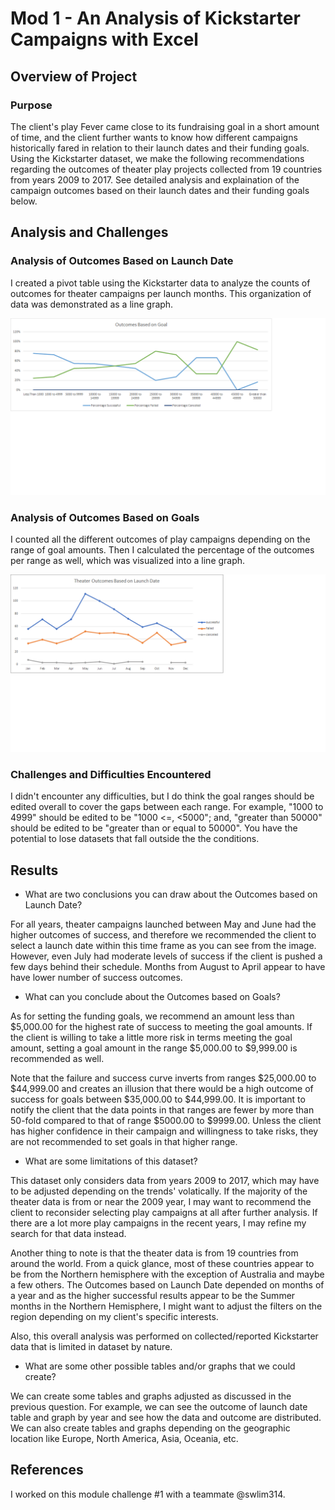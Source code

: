 # Mod 1 - An Analysis of Kickstarter Campaigns with Excel

## Overview of Project

### Purpose
  
The client's play Fever came close to its fundraising goal in a short amount of time, and the client further wants to know how different campaigns historically fared in relation to their launch dates and their funding goals. Using the Kickstarter dataset, we make the following recommendations regarding the outcomes of theater play projects collected from 19 countries  from years 2009 to 2017. See detailed analysis and explaination of the campaign outcomes based on their launch dates and their funding goals below. 
  
## Analysis and Challenges
  
### Analysis of Outcomes Based on Launch Date
  
I created a pivot table using the Kickstarter data to analyze the counts of outcomes for theater campaigns per launch months. This organization of data was demonstrated as a line graph.
  
![alt text](https://github.com/chkCreate/kickstarter-analysis/blob/50a1f6a7c0bb0739eeed0320c4739e7526df81d9/Resources/Outcomes_vs_Goals.png)

### Analysis of Outcomes Based on Goals
  
I counted all the different outcomes of play campaigns depending on the range of goal amounts. Then I calculated the percentage of the outcomes per range as well, which was visualized into a line graph. 
  
![alt text](https://github.com/chkCreate/kickstarter-analysis/blob/50a1f6a7c0bb0739eeed0320c4739e7526df81d9/Resources/Theater_Outcomes_vs_Launch.png)

### Challenges and Difficulties Encountered
  
I didn't encounter any difficulties, but I do think the goal ranges should be edited overall to cover the gaps between each range. For example, "1000 to 4999" should be edited to be "1000 <=, <5000"; and, "greater than 50000" should be edited to be "greater than or equal to 50000". You have the potential to lose datasets that fall outside the the conditions.
  
## Results
  
- What are two conclusions you can draw about the Outcomes based on Launch Date?
  
For all years, theater campaigns launched between May and June had the higher outcomes of success, and therefore we recommended the client to select a launch date within this time frame as you can see from the image. However, even July had moderate levels of success if the client is pushed a few days behind their schedule. Months from August to April appear to have have lower number of success outcomes.  
  
- What can you conclude about the Outcomes based on Goals?
  
As for setting the funding goals, we recommend an amount less than $5,000.00 for the highest rate of success to meeting the goal amounts. If the client is willing to take a little more risk in terms meeting the goal amount, setting a goal amount in the range $5,000.00 to $9,999.00 is recommended as well.
  
Note that the failure and success curve inverts from ranges $25,000.00 to $44,999.00 and creates an illusion that there would be a high outcome of success for goals between $35,000.00 to $44,999.00. It is important to notify the client that the data points in that ranges are fewer by more than 50-fold compared to that of range $5000.00 to $9999.00. Unless the client has higher confidence in their campaign and willingness to take risks, they are not recommended to set goals in that higher range.
  
- What are some limitations of this dataset?
  
This dataset only considers data from years 2009 to 2017, which may have to be adjusted depending on the trends' volatically. If the majority of the theater data is from or near the 2009 year, I may want to recommend the client to reconsider selecting play campaigns at all after further analysis. If there are a lot more play campaigns in the recent years, I may refine my search for that data instead. 
  
Another thing to note is that the theater data is from 19 countries from around the world. From a quick glance, most of these countries appear to be from the Northern hemisphere with the exception of Australia and maybe a few others. The Outcomes based on Launch Date depended on months of a year and as the higher successful results appear to be the Summer months in the Northern Hemisphere, I might want to adjust the filters on the region depending on my client's specific interests. 
  
Also, this overall analysis was performed on collected/reported Kickstarter data that is limited in dataset by nature. 
  
- What are some other possible tables and/or graphs that we could create?
  
We can create some tables and graphs adjusted as discussed in the previous question. For example, we can see the outcome of launch date table and graph by year and see how the data and outcome are distributed. We can also create tables and graphs depending on the geographic location like Europe, North America, Asia, Oceania, etc.
  
## References
  
I worked on this module challenge #1 with a teammate @swlim314.

